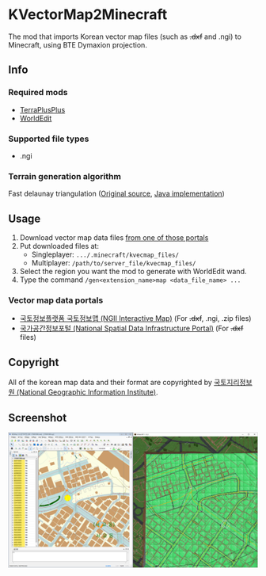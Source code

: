 # KVectorMap2Minecraft

The mod that imports Korean vector map files (such as ~~.dxf~~ and .ngi) to Minecraft, using BTE Dymaxion projection.

## Info
### Required mods
 * [TerraPlusPlus](https://github.com/BuildTheEarth/terraplusplus)
 * [WorldEdit](https://github.com/EngineHub/WorldEdit)

### Supported file types
 * .ngi

### Terrain generation algorithm
Fast delaunay triangulation ([Original source](https://github.com/mapbox/delaunator), [Java implementation](src/main/java/com/mndk/kvm2m/core/util/delaunator/FastDelaunayTriangulator.java))

## Usage
1. Download vector map data files [from one of those portals](#vector-map-data-portals)
2. Put downloaded files at:
    * Singleplayer: `.../.minecraft/kvecmap_files/`
    * Multiplayer: `/path/to/server_file/kvecmap_files/`
3. Select the region you want the mod to generate with WorldEdit wand.
4. Type the command `/gen<extension_name>map <data_file_name> ...`

### Vector map data portals
 * [국토정보플랫폼 국토정보맵 (NGII Interactive Map)](http://map.ngii.go.kr/ms/map/NlipMap.do) (For ~~.dxf~~, .ngi, .zip files)
 * [국가공간정보포털 (National Spatial Data Infrastructure Portal)](http://data.nsdi.go.kr/organization/a05016) (For ~~.dxf~~ files)

## Copyright
All of the korean map data and their format are copyrighted by [국토지리정보원 (National Geographic Information Institute)](https://www.ngii.go.kr/).

## Screenshot

![Reference screenshot](docs/screenshot0.png)
